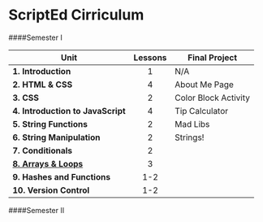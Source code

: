 ScriptEd Cirriculum
===================
####Semester I

| Unit  | Lessons  | Final Project | 
|-------|:-------:|-------------|
| **1. Introduction**| 1  | N/A | N/A |
| **2. HTML & CSS**| 4 | About Me Page |
| **3. CSS**| 2 |  Color Block Activity | 
| **4. Introduction to JavaScript** | 4 |  Tip Calculator | 
| **5. String Functions** | 2  | Mad Libs | 
| **6. String Manipulation** | 2   | Strings! | 
| **7. Conditionals** | 2  |  | Number Guesser | 
| [**8. Arrays & Loops**](units/8-array-loop/) | 3  |
| **9. Hashes and Functions** | 1-2  | 
| **10. Version Control** | 1-2  | 

####Semester II
